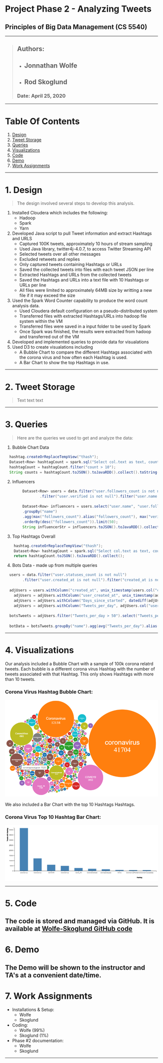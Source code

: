 # **Project Phase 2 - Analyzing Tweets**
## **Principles of Big Data Management \(CS 5540\)**
----------------
>## **Authors**: 
>- ## **Jonnathan Wolfe**
>- ## **Rod Skoglund**
>### Date: April 25, 2020
----------------


# **Table Of Contents**
1. [Design](#1.-design)
2. [Tweet Storage](#2.-tweet-storage)
3. [Queries](#3.-queries)
4. [Visualizations](#4.-visualizations)
5. [Code](#5.-code)
6. [Demo](#6.-Demo)
7. [Work Assignments](#7.-work-assignments)
----------------

# 1. Design
>The design involved several steps to develop this analysis.
  1. Installed Cloudera which includes the following:
      * Hadoop
      * Spark
      * Yarn
  2. Developed Java script to pull Tweet information and extract Hashtags and URLS
      * Captured 100K tweets, approximately 10 hours of stream sampling
      * Used Java library, twitter4j-4.0.7, to access Twitter Streaming API
      * Selected tweets over all other messages
      * Excluded retweets and replies
      * Only captured tweets containing Hashtags or URLs
      * Saved the collected tweets into files with each tweet JSON per line
      * Extracted Hashtags and URLs from the collected tweets
      * Saved the Hashtags and URLs into a text file with 10 Hashtags or URLs per line
      * All files were limited to approximately 64MB size by writting a new file if it may exceed the size
  3.    Used the Spark Word Counter capability to produce the word count analysis data.
		   * Used Cloudera default configuration on a pseudo-distributed system
		   * Transferred files with extracted Hashtags/URLs into hadoop file system within the VM
		   * Transferred files were saved in a input folder to be used by Spark
		   * Once Spark was finished, the results were extracted from hadoop and transferred out of the VM
  4. Developed and implemented queries to provide data for visualations
  5. Used D3 to create visualations including 
      * A Bubble Chart to compare the different Hashtags associated with the corona virus and how often each Hashtag is used.
      * A Bar Chart to show the top Hashtags in use.
---

# **2. Tweet Storage**
>Text text text 
---

# **3. Queries**
>Here are the queries we used to get and analyze the data:
1. Bubble Chart Data
```java
  hashtag.createOrReplaceTempView("thash");
  Dataset<Row> hashtagCount = spark.sql("Select col.text as text, count(col.text) as count from thash group by text");
  hashtagCount = hashtagCount.filter("count > 10");
  String counts = hashtagCount.toJSON().toJavaRDD().collect().toString();
```
2. Influencers
```java
		Dataset<Row> users = data.filter("user.followers_count is not null")
				.filter("user.verified is not null").filter("user.name is not null");
		
		Dataset<Row> influencers = users.select("user.name", "user.followers_count", "user.verified")
		.groupBy("name")
		.agg(max("followers_count").alias("followers_count"), max("verified").alias("verified"))
		.orderBy(desc("followers_count")).limit(50);
		String influencerStr = influencers.toJSON().toJavaRDD().collect().toString();
```
3. Top Hashtags Overall
```java
    hashtag.createOrReplaceTempView("thash");
  	Dataset<Row> hashtagCount = spark.sql("Select col.text as text, count(col.text) as count from thash group by text order by count desc limit 10");
  	return hashtagCount.toJSON().toJavaRDD().collect();

```

4. Bots Data - made up from multiple queries
```java
  users = data.filter("user.statuses_count is not null")
		.filter("user.created_at is not null").filter("created_at is not null");

  adjUsers = users.withColumn("created_at", unix_timestamp(users.col("created_at"), "EEE MMM dd HH:mm:ss ZZZZZ yyyy").cast("timestamp"));
	adjUsers = adjUsers.withColumn("user_created_at", unix_timestamp(adjUsers.col("user.created_at"), "EEE MMM dd HH:mm:ss ZZZZZ yyyy").cast("timestamp"));
	adjUsers = adjUsers.withColumn("Days_since_started", datediff(adjUsers.col("created_at"), adjUsers.col("user_created_at")));
	adjUsers = adjUsers.withColumn("Tweets_per_day", adjUsers.col("user.statuses_count").divide(adjUsers.col("Days_since_started")));

  botsTweets = adjUsers.filter("Tweets_per_day > 50").select("Tweets_per_day", "Days_since_started", "user.name", "user.description");

  botData = botsTweets.groupBy("name").agg(avg("Tweets_per_day").alias("Tweets_per_day")).orderBy(desc("Tweets_per_day")).limit(50);

```

---

# **4. Visualizations**
Our analysis included a Bubble Chart with a sample of 100k corona relatrd tweets. Each bubble is a different corona virus Hashtag with the number of tweets associated with that Hashtag. This only shows Hashtags with more than 10 tweets.
### Corona Virus Hashtag Bubble Chart:
![Bubble Chart](./Screenshots/BubbleChart.png)

We also included a Bar Chart with the top 10 Hashtags Hashtags.
### Corona Virus Top 10 Hashtag Bar Chart:
![Bubble Chart](./Screenshots/Top10HashtagsBars.png)

---

# **5. Code**
The code is stored and managed via GitHub. It is available at [Wolfe-Skoglund GitHub code](https://github.com/JAWolfe04/CS5540-Big-Data-Project.git)
---

# **6. Demo**
The Demo will be shown to the instructor and TA's at a convenient date/time.
---

# **7. Work Assignments**

- Installations & Setup: 
  *	Wolfe
  * Skoglund
- Coding:
  * Wolfe \(99%\)
  * Skoglund \(1%\)
- Phase #2 documentation:
  *	Wolfe
  * Skoglund
 
---
